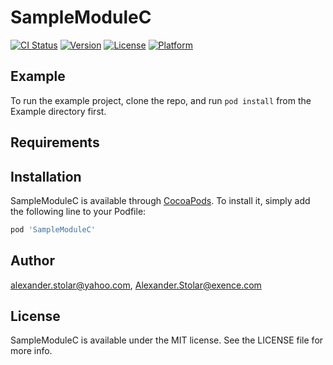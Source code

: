# SampleModuleC

[![CI Status](https://img.shields.io/travis/alexander.stolar@yahoo.com/SampleModuleC.svg?style=flat)](https://travis-ci.org/alexander.stolar@yahoo.com/SampleModuleC)
[![Version](https://img.shields.io/cocoapods/v/SampleModuleC.svg?style=flat)](https://cocoapods.org/pods/SampleModuleC)
[![License](https://img.shields.io/cocoapods/l/SampleModuleC.svg?style=flat)](https://cocoapods.org/pods/SampleModuleC)
[![Platform](https://img.shields.io/cocoapods/p/SampleModuleC.svg?style=flat)](https://cocoapods.org/pods/SampleModuleC)

## Example

To run the example project, clone the repo, and run `pod install` from the Example directory first.

## Requirements

## Installation

SampleModuleC is available through [CocoaPods](https://cocoapods.org). To install
it, simply add the following line to your Podfile:

```ruby
pod 'SampleModuleC'
```

## Author

alexander.stolar@yahoo.com, Alexander.Stolar@exence.com

## License

SampleModuleC is available under the MIT license. See the LICENSE file for more info.
